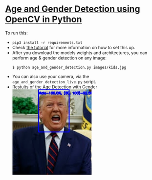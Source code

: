 # [Age and Gender Detection using OpenCV in Python](https://www.thepythoncode.com/article/gender-and-age-detection-using-opencv-python)
To run this:
- `pip3 install -r requirements.txt`
- Check [the tutorial](https://www.thepythoncode.com/article/gender-and-age-detection-using-opencv-python) for more information on how to set this up.
- After you download the models weights and architectures, you can perform age & gender detection on any image:
    ```
    $ python age_and_gender_detection.py images/kids.jpg
    ```
- You can also use your camera, via the `age_and_gender_detection_live.py` script.
- Restults of the Age Detection with Gender
![Output](https://github.com/PanduDcau/Flask-Projects-Dcau/blob/main/Age%20and%20Gender%20Detection/output-donald.jpg)

